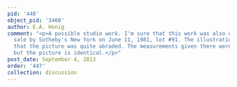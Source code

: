 ```yaml
---
pid: '448'
object_pid: '3460'
author: E.A. Honig
comment: "<p>A possible studio work. I'm sure that this work was also offered for
  sale by Sotheby's New York on June 11, 1981, lot #91. The illustration there suggests
  that the picture was quite abraded. The measurements given there were 11.4 x 15.5,
  but the picture is identical.</p>"
post_date: September 4, 2013
order: '447'
collection: discussion
---
```

